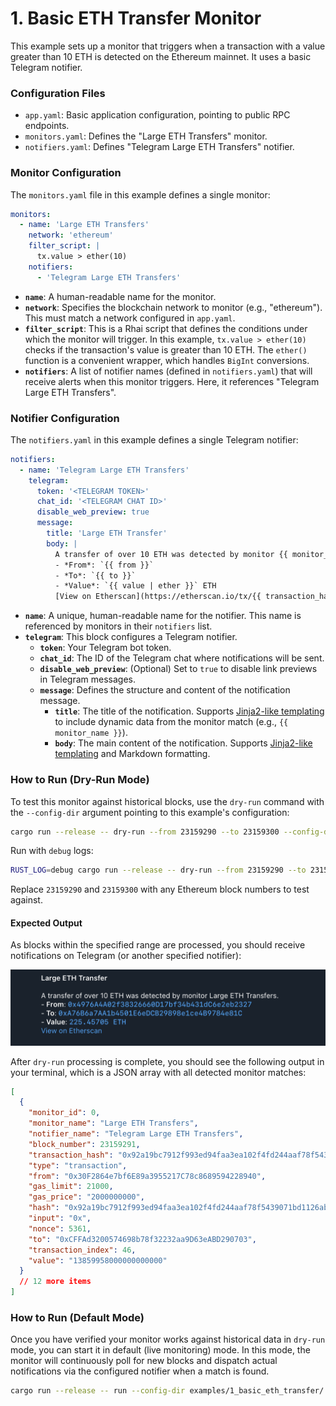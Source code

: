 # 1. Basic ETH Transfer Monitor

This example sets up a monitor that triggers when a transaction with a value
greater than 10 ETH is detected on the Ethereum mainnet. It uses a basic
Telegram notifier.

### Configuration Files

- `app.yaml`: Basic application configuration, pointing to public RPC endpoints.
- `monitors.yaml`: Defines the "Large ETH Transfers" monitor.
- `notifiers.yaml`: Defines "Telegram Large ETH Transfers" notifier.

### Monitor Configuration

The `monitors.yaml` file in this example defines a single monitor:

```yaml
monitors:
  - name: 'Large ETH Transfers'
    network: 'ethereum'
    filter_script: |
      tx.value > ether(10)
    notifiers:
      - 'Telegram Large ETH Transfers'
```

- **`name`**: A human-readable name for the monitor.
- **`network`**: Specifies the blockchain network to monitor (e.g., "ethereum").
  This must match a network configured in `app.yaml`.
- **`filter_script`**: This is a Rhai script that defines the conditions under
  which the monitor will trigger. In this example, `tx.value > ether(10)` checks
  if the transaction's value is greater than 10 ETH. The `ether()` function is a
  convenient wrapper, which handles `BigInt` conversions.
- **`notifiers`**: A list of notifier names (defined in `notifiers.yaml`) that
  will receive alerts when this monitor triggers. Here, it references "Telegram
  Large ETH Transfers".

### Notifier Configuration

The `notifiers.yaml` in this example defines a single Telegram notifier:

```yaml
notifiers:
  - name: 'Telegram Large ETH Transfers'
    telegram:
      token: '<TELEGRAM TOKEN>'
      chat_id: '<TELEGRAM CHAT ID>'
      disable_web_preview: true
      message:
        title: 'Large ETH Transfer'
        body: |
          A transfer of over 10 ETH was detected by monitor {{ monitor_name }}.
          - *From*: `{{ from }}`
          - *To*: `{{ to }}`
          - *Value*: `{{ value | ether }}` ETH
          [View on Etherscan](https://etherscan.io/tx/{{ transaction_hash }})
```

- **`name`**: A unique, human-readable name for the notifier. This name is
  referenced by monitors in their `notifiers` list.
- **`telegram`**: This block configures a Telegram notifier.
  - **`token`**: Your Telegram bot token.
  - **`chat_id`**: The ID of the Telegram chat where notifications will be sent.
  - **`disable_web_preview`**: (Optional) Set to `true` to disable link previews
    in Telegram messages.
  - **`message`**: Defines the structure and content of the notification
    message.
    - **`title`**: The title of the notification. Supports
      [Jinja2-like templating](https://docs.rs/minijinja/latest/minijinja/) to
      include dynamic data from the monitor match (e.g., `{{ monitor_name }}`).
    - **`body`**: The main content of the notification. Supports
      [Jinja2-like templating](https://docs.rs/minijinja/latest/minijinja/) and
      Markdown formatting.

### How to Run (Dry-Run Mode)

To test this monitor against historical blocks, use the `dry-run` command with
the `--config-dir` argument pointing to this example's configuration:

```bash
cargo run --release -- dry-run --from 23159290 --to 23159300 --config-dir examples/1_basic_eth_transfer/
```

Run with `debug` logs:

```bash
RUST_LOG=debug cargo run --release -- dry-run --from 23159290 --to 23159300 --config-dir examples/1_basic_eth_transfer/
```

Replace `23159290` and `23159300` with any Ethereum block numbers to test
against.

#### Expected Output

As blocks within the specified range are processed, you should receive
notifications on Telegram (or another specified notifier):

![alt text](image.png)

After `dry-run` processing is complete, you should see the following output in
your terminal, which is a JSON array with all detected monitor matches:

```json
[
  {
    "monitor_id": 0,
    "monitor_name": "Large ETH Transfers",
    "notifier_name": "Telegram Large ETH Transfers",
    "block_number": 23159291,
    "transaction_hash": "0x92a19bc7912f993ed94faa3ea102f4fd244aaf78f5439071bd1126ab419f2ce6",
    "type": "transaction",
    "from": "0x30F2864e7bf6E89a3955217C78c8689594228940",
    "gas_limit": 21000,
    "gas_price": "2000000000",
    "hash": "0x92a19bc7912f993ed94faa3ea102f4fd244aaf78f5439071bd1126ab419f2ce6",
    "input": "0x",
    "nonce": 5361,
    "to": "0xCFFAd3200574698b78f32232aa9D63eABD290703",
    "transaction_index": 46,
    "value": "13859958000000000000"
  }
  // 12 more items
]
```

### How to Run (Default Mode)

Once you have verified your monitor works against historical data in `dry-run`
mode, you can start it in default (live monitoring) mode. In this mode, the
monitor will continuously poll for new blocks and dispatch actual notifications
via the configured notifier when a match is found.

```bash
cargo run --release -- run --config-dir examples/1_basic_eth_transfer/
```
